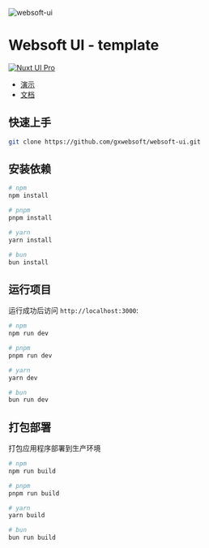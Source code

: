 ![websoft-ui](https://github.com/nuxt-ui-pro/saas/assets/739984/50bf4ddd-c4d5-47e5-a09e-0f699513dfb5)

# Websoft UI - template

[![Nuxt UI Pro](https://img.shields.io/badge/Made%20with-Websoft%20UI%20-00DC82?logo=nuxt.js&labelColor=020420)](https://ui.nuxt.com/pro)

- [演示](http://ui.gxwebsoft.com/)
- [文档](https://ui.gxwebsoft.com/docs/getting-started)

## 快速上手

```bash [Terminal]
git clone https://github.com/gxwebsoft/websoft-ui.git
```

## 安装依赖


```bash
# npm
npm install

# pnpm
pnpm install

# yarn
yarn install

# bun
bun install
```

## 运行项目

运行成功后访问 `http://localhost:3000`:

```bash
# npm
npm run dev

# pnpm
pnpm run dev

# yarn
yarn dev

# bun
bun run dev
```

## 打包部署

打包应用程序部署到生产环境

```bash
# npm
npm run build

# pnpm
pnpm run build

# yarn
yarn build

# bun
bun run build
```
